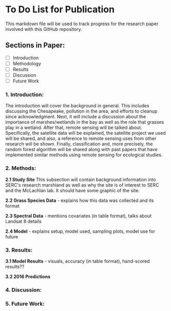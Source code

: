 # To Do List for Publication

This markdown file will be used to track progress for the research paper involved with this GitHub repository.

## Sections in Paper:
- [ ] Introduction
- [ ] Methodology
- [ ] Results
- [ ] Discussion
- [ ] Future Work

### 1. Introduction:

The introduction will cover the background in general. This includes discussing the Chesapeake, pollution in the area, and efforts to cleanup since acknowledgment. Next, it will include a discussion about the importance of marshes/wetlands in the bay as well as the role that grasses play in a wetland. After that, remote sensing will be talked about. Specifically, the satellite data will be explained, the satellite project we used will be shared, and also, a reference to remote sensing uses from other research will be shown. Finally, classification and, more precisely, the random forest algorithm will be shared along with past papers that have implemented similar methods using remote sensing for ecological studies.

### 2. Methods:

**2.1 Study Site** This subsection will contain background information into SERC's research marshland as well as why the site is of interest to SERC and the McLachlan lab. It should have some graphic of the site.

**2.2 Grass Species Data** - explains how this data was collected and its format

**2.3 Spectral Data** - mentions covariates (in table format), talks about Landsat 8 details

**2.4 Model** - explains setup, model used, sampling plots, model use for future

### 3. Results:

**3.1 Model Results** - visuals, accuracy (in table format), hand-scored results??

**3.2 2016 Predictions**

### 4. Discussion:


### 5. Future Work: